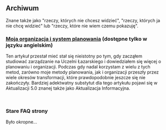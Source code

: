 <BackToOther :others="2"></BackToOther>

## Archiwum

Znane także jako "rzeczy, których nie chcesz widzieć", "rzeczy, których ja nie chcę widzieć" lub "rzeczy, które nie wiem czemu pokazuję".

### [Moja organizacja i system planowania](/other/planning) (dostępne tylko w języku angielskim)

Ten artykuł przestał mieć stał się nieistotny po tym, gdy zacząłem studiować zarządzanie na Uczelni Łazarskiego i dowiedziałem się więcej o planowaniu i organizacji. Podczas gdy nadal korzystam z wielu z tych metod, zarówno moje metody planowania, jak i organizacji przeszły przez wiele okresów transformacji, które prawdopodobnie jeszcze się nie zakończyły. Bardziej adektwatny substytut dla tego artykułu pojawi się w Aktualizacji 5.0 znanej także jako Aktualizacja Informacyjna.

<br />

### Stare FAQ strony

Było okropne...

<br />

<MdImage img="other/other/archive/old-website-faq.png" class="border"></MdImage>